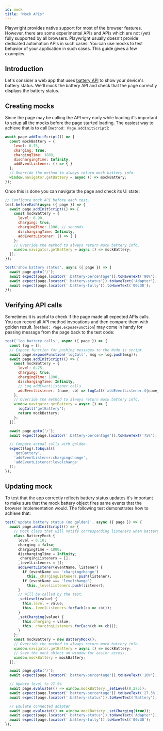```yaml
---
id: mock
title: "Mock APIs"
---
```


Playwright provides native support for most of the browser features. However, there are some experimental APIs
and APIs which are not (yet) fully supported by all browsers. Playwright usually doesn't provide dedicated
automation APIs in such cases. You can use mocks to test behavior of your application in such cases. This guide
gives a few examples.

<!-- TOC -->

## Introduction

Let's consider a web app that uses [battery API](https://developer.mozilla.org/en-US/docs/Web/API/Navigator/getBattery)
to show your device's battery status. We'll mock the battery API and check that the page correctly displays the
battery status.

## Creating mocks

Since the page may be calling the API very early while loading it's important to setup all the mocks before the 
page started loading. The easiest way to achieve that is to call [`method: Page.addInitScript`]:

```js
await page.addInitScript(() => {
  const mockBattery = {
    level: 0.75,
    charging: true,
    chargingTime: 1800,
    dischargingTime: Infinity,
    addEventListener: () => { }
  };
  // Override the method to always return mock battery info.
  window.navigator.getBattery = async () => mockBattery;
});
```

Once this is done you can navigate the page and check its UI state:

```js
// Configure mock API before each test.
test.beforeEach(async ({ page }) => {
  await page.addInitScript(() => {
    const mockBattery = {
      level: 0.90,
      charging: true,
      chargingTime: 1800, // seconds
      dischargingTime: Infinity,
      addEventListener: () => { }
    };
    // Override the method to always return mock battery info.
    window.navigator.getBattery = async () => mockBattery;
  });
});

test('show battery status', async ({ page }) => {
  await page.goto('/');
  await expect(page.locator('.battery-percentage')).toHaveText('90%');
  await expect(page.locator('.battery-status')).toHaveText('Adapter');
  await expect(page.locator('.battery-fully')).toHaveText('00:30');
});

```

## Verifying API calls

Sometimes it is useful to check if the page made all expected APIs calls. You can
record all API method invocations and then compare them with golden result.
[`method: Page.exposeFunction`] may come in handy for passing message from
the page back to the test code:

```js
test('log battery calls', async ({ page }) => {
  const log = [];
  // Expose function for pushing messages to the Node.js script.
  await page.exposeFunction('logCall', msg => log.push(msg));
  await page.addInitScript(() => {
    const mockBattery = {
      level: 0.75,
      charging: true,
      chargingTime: 1800,
      dischargingTime: Infinity,
      // Log addEventListener calls.
      addEventListener: (name, cb) => logCall(`addEventListener:${name}`)
    };
    // Override the method to always return mock battery info.
    window.navigator.getBattery = async () => {
      logCall('getBattery');
      return mockBattery;
    };
  });

  await page.goto('/');
  await expect(page.locator('.battery-percentage')).toHaveText('75%');

  // Compare actual calls with golden.
  expect(log).toEqual([
    'getBattery',
    'addEventListener:chargingchange',
    'addEventListener:levelchange'
  ]);
});
```

## Updating mock

To test that the app correctly reflects battery status updates it's important to
make sure that the mock battery object fires same events that the browser implementation
would. The following test demonstrates how to achieve that:

```js
test('update battery status (no golden)', async ({ page }) => {
  await page.addInitScript(() => {
    // Mock class that will notify corresponding listeners when battery status changes.
    class BatteryMock {
      level = 0.10;
      charging = false;
      chargingTime = 1800;
      dischargingTime = Infinity;
      _chargingListeners = [];
      _levelListeners = [];
      addEventListener(eventName, listener) {
        if (eventName === 'chargingchange')
          this._chargingListeners.push(listener);
        if (eventName === 'levelchange')
          this._levelListeners.push(listener);
      }
      // Will be called by the test.
      _setLevel(value) {
        this.level = value;
        this._levelListeners.forEach(cb => cb());
      }
      _setCharging(value) {
        this.charging = value;
        this._chargingListeners.forEach(cb => cb());
      }
    };
    const mockBattery = new BatteryMock();
    // Override the method to always return mock battery info.
    window.navigator.getBattery = async () => mockBattery;
    // Save the mock object on window for easier access.
    window.mockBattery = mockBattery;
  });

  await page.goto('/');
  await expect(page.locator('.battery-percentage')).toHaveText('10%');

  // Update level to 27.5%
  await page.evaluate(() => window.mockBattery._setLevel(0.275));
  await expect(page.locator('.battery-percentage')).toHaveText('27.5%');
  await expect(page.locator('.battery-status')).toHaveText('Battery');

  // Emulate connected adapter
  await page.evaluate(() => window.mockBattery._setCharging(true));
  await expect(page.locator('.battery-status')).toHaveText('Adapter');
  await expect(page.locator('.battery-fully')).toHaveText('00:30');
});
```
